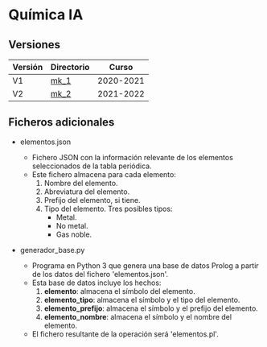 # Química IA

## Versiones

| Versión | Directorio                                                                | Curso     |
| ------- | ------------------------------------------------------------------------- | --------- |
| V1      | [mk_1](https://github.com/josemanuel179/quimicaAI/tree/master/mk_1)       | 2020-2021 |
| V2      | [mk_2](https://github.com/josemanuel179/quimicaAI/tree/master/mk_2)       | 2021-2022 |


## Ficheros adicionales

- elementos.json
	- Fichero JSON con la información relevante de los elementos seleccionados de la tabla periódica.
	- Este fichero almacena para cada elemento:
        1. Nombre del elemento.
		2. Abreviatura del elemento.
		3. Prefijo del elemento, si tiene.
		4. Tipo del elemento. Tres posibles tipos:
            - Metal.
            - No metal.
            - Gas noble.

- generador_base.py
	- Programa en Python 3 que genera una base de datos Prolog a partir de los datos del fichero 'elementos.json'.
	- Esta base de datos incluye los hechos:
        1. **__elemento__**: almacena el símbolo del elemento.
		2. **__elemento_tipo__**: almacena el símbolo y el tipo del elemento.
		3. **__elemento_prefijo__**: almacena el símbolo y el prefijo del elemento.
		4. **__elemento_nombre__**: almacena el símbolo y el nombre del elemento.
    - El fichero resultante de la operación será 'elementos.pl'.
